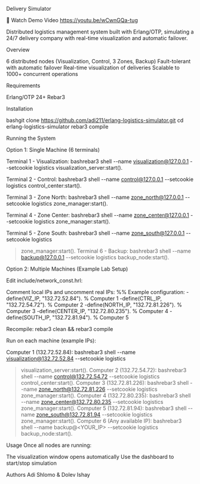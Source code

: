 Delivery Simulator

🎥 Watch Demo Video
https://youtu.be/wCwnGQa-tug

Distributed logistics management system built with Erlang/OTP, simulating a 24/7 delivery company with real-time visualization and automatic failover.

Overview

6 distributed nodes (Visualization, Control, 3 Zones, Backup)
Fault-tolerant with automatic failover
Real-time visualization of deliveries
Scalable to 1000+ concurrent operations


Requirements

Erlang/OTP 24+
Rebar3


Installation

bashgit clone https://github.com/adi211/erlang-logistics-simulator.git
cd erlang-logistics-simulator
rebar3 compile



Running the System

Option 1: Single Machine (6 terminals)

Terminal 1 - Visualization:
bashrebar3 shell --name visualization@127.0.0.1 --setcookie logistics
  visualization_server:start().

Terminal 2 - Control:
bashrebar3 shell --name control@127.0.0.1 --setcookie logistics
  control_center:start().

Terminal 3 - Zone North:
bashrebar3 shell --name zone_north@127.0.0.1 --setcookie logistics
  zone_manager:start().

Terminal 4 - Zone Center:
bashrebar3 shell --name zone_center@127.0.0.1 --setcookie logistics
  zone_manager:start().
  
Terminal 5 - Zone South:
bashrebar3 shell --name zone_south@127.0.0.1 --setcookie logistics
> zone_manager:start().
Terminal 6 - Backup:
bashrebar3 shell --name backup@127.0.0.1 --setcookie logistics
> backup_node:start().



Option 2: Multiple Machines (Example Lab Setup)

Edit include/network_const.hrl:

Comment local IPs and uncomment real IPs:
%% Example configuration:
-define(VIZ_IP,    "132.72.52.84").   % Computer 1
-define(CTRL_IP,   "132.72.54.72").   % Computer 2
-define(NORTH_IP,  "132.72.81.226").  % Computer 3
-define(CENTER_IP, "132.72.80.235").  % Computer 4
-define(SOUTH_IP,  "132.72.81.94").   % Computer 5

Recompile: rebar3 clean && rebar3 compile

Run on each machine (example IPs):

Computer 1 (132.72.52.84):
bashrebar3 shell --name visualization@132.72.52.84 --setcookie logistics
> visualization_server:start().
Computer 2 (132.72.54.72):
bashrebar3 shell --name control@132.72.54.72 --setcookie logistics
> control_center:start().
Computer 3 (132.72.81.226):
bashrebar3 shell --name zone_north@132.72.81.226 --setcookie logistics
> zone_manager:start().
Computer 4 (132.72.80.235):
bashrebar3 shell --name zone_center@132.72.80.235 --setcookie logistics
> zone_manager:start().
Computer 5 (132.72.81.94):
bashrebar3 shell --name zone_south@132.72.81.94 --setcookie logistics
> zone_manager:start().
Computer 6 (Any available IP):
bashrebar3 shell --name backup@<YOUR_IP> --setcookie logistics
> backup_node:start().


Usage
Once all nodes are running:

The visualization window opens automatically
Use the dashboard to start/stop simulation


Authors
Adi Shlomo & Dolev Ishay
